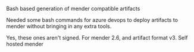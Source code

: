 Bash based generation of mender compatible artifacts

Needed some bash commands for azure devops to deploy artifacts to mender without bringing in any extra tools.

Yes, these ones aren't signed. For mender 2.6, and artifact format v3. Self hosted mender
